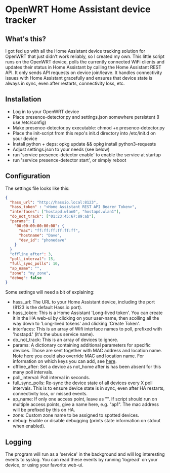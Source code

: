 # OpenWRT Home Assistant device tracker

## What's this? ##
I got fed up with all the Home Assistant device tracking solution for OpenWRT that just didn't work reliably, so I created my own.
This little script runs on the OpenWRT device, polls the currently connected WiFi clients and updates their status in
Home Assistant by calling the Home Assistant REST API. It only sends API requests on device join/leave. It handles connectivity
issues with Home Assistant gracefully and ensures that device state is always in sync, even after restarts, connectivity loss, etc.

## Installation ##

* Log in to your OpenWRT device
* Place presence-detector.py and settings.json somewhere persistent (I use /etc/config)
* Make presence-detector.py executable: chmod +x presence-detector.py
* Place the init-script from this repo's init.d directory into /etc/init.d on your device
* Install python + deps: opkg update && opkg install python3-requests
* Adjust settings.json to your needs (see below)
* run 'service presence-detector enable' to enable the service at startup
* run 'service presence-detector start', or simply reboot

## Configuration ##
The settings file looks like this:

```json
{
  "hass_url": "http://hassio.local:8123",
  "hass_token" : "<Home Assistant REST API Bearer Token>",
  "interfaces": ["hostapd.wlan0", "hostapd.wlan1"],
  "do_not_track": ["01:23:45:67:89:ab"],
  "params": {
    "00:00:00:00:00:00": {
      "mac": "ff:ff:ff:ff:ff:ff",
      "hostname": "Dave",
      "dev_id": "phonedave"
    }
  }
  "offline_after": 3,
  "poll_interval": 15,
  "full_sync_polls": 10,
  "ap_name": "",
  "zone": "my_zone",
  "debug": false
}
```

Some settings will need a bit of explaining:
* hass_url: The URL to your Home Assistant device, including the port (8123 is the default Hass.io port).
* hass_token: This is a Home Assistant 'Long-lived token'. You can create it in the HA web-ui by clicking on your user-name,
  then scolling all the way down to 'Long-lived tokens' and clicking 'Create Token'.
* interfaces: This is an array of Wifi interface names to poll, prefixed with 'hostapd.' (it's the ubus service name).
* do_not_track: This is an array of devices to ignore.
* params: A dictionary containing additional parameters for specific devices. Those are sent together with MAC address and location name. Note here you could also override MAC and location name. For information on which keys you can add, see [here](https://www.home-assistant.io/integrations/device_tracker/#device_trackersee-service).
* offline_after: Set a device as not_home after is has been absent for this many poll intervals.
* poll_interval: Poll interval in seconds.
* full_sync_polls: Re-sync the device state of all devices every X poll intervals. This is to ensure device state is in sync,
  even after HA restarts, connectivity loss, or missed events.
* ap_name: If only one access point, leave as "". If script should run on multiple access points, give a name here, e.g. "ap1". The mac address will be prefixed by this on HA.
* zone: Custom zone name to be assigned to spotted devices.
* debug: Enable or disable debugging (prints state information on stdout when enabled).

## Logging ##
The program will run as a 'service' in the background and will log interesting events to syslog.
You can read these events by running 'logread' on your device, or using your favorite web-ui. 
